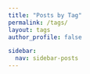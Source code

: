 ```yaml
---
title: "Posts by Tag"
permalink: /tags/
layout: tags
author_profile: false

sidebar:
  nav: sidebar-posts
---
```

